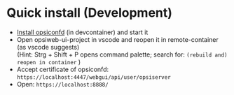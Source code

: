 # Quick install (Development)
* [Install opsiconfd](https://gitlab.uib.gmbh/uib/opsiconfd/-/tree/v4.2#devcontainer) (in devcontainer) and start it
* Open opsiweb-ui-project in vscode and reopen it in remote-container (as vscode suggests)  
  (Hint: Strg + Shift + P opens command palette; search for: `(rebuild and) reopen in container` )
* Accept certificate of opsiconfd: `https://localhost:4447/webgui/api/user/opsiserver`
* Open: `https://localhost:8888/`
